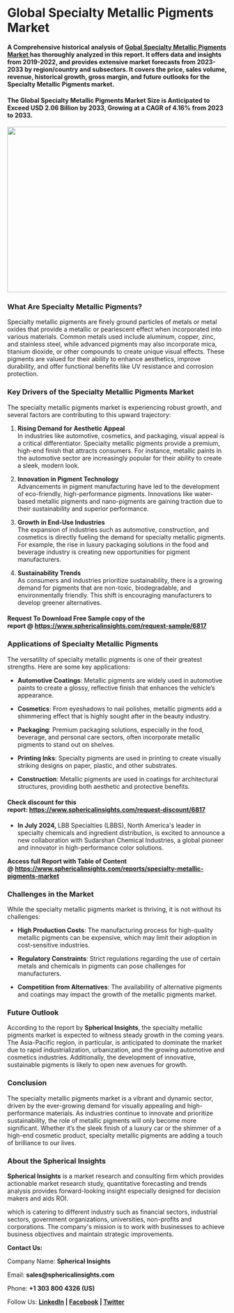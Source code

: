 <h1 class="news-post-title">Global Specialty Metallic Pigments Market</h1>
<p><strong>A Comprehensive historical analysis of&nbsp;<a href="https://www.sphericalinsights.com/reports/specialty-metallic-pigments-market" target="_blank" rel="noopener">Gobal Specialty Metallic Pigments Market&nbsp;</a>has thoroughly analyzed in this report. It offers data and insights from 2019-2022, and provides extensive market forecasts from 2023-2033 by region/country and subsectors. It covers the price, sales volume, revenue, historical growth, gross margin, and future outlooks for the Specialty Metallic Pigments market.</strong></p>
<h4><strong>The Global Specialty Metallic Pigments Market Size is Anticipated to Exceed USD 2.06 Billion by 2033, Growing at a CAGR of 4.16% from 2023 to 2033.</strong></h4>
<p><strong><img src="https://www.sphericalinsights.com/images/rd/global-specialty-metallic-pigments-market.png" alt="" width="650" height="379" /></strong></p>
<h3><strong>What Are Specialty Metallic Pigments?</strong></h3>
<p>Specialty metallic pigments are finely ground particles of metals or metal oxides that provide a metallic or pearlescent effect when incorporated into various materials. Common metals used include aluminum, copper, zinc, and stainless steel, while advanced pigments may also incorporate mica, titanium dioxide, or other compounds to create unique visual effects. These pigments are valued for their ability to enhance aesthetics, improve durability, and offer functional benefits like UV resistance and corrosion protection.</p>
<h3><strong>Key Drivers of the Specialty Metallic Pigments Market</strong></h3>
<p>The specialty metallic pigments market is experiencing robust growth, and several factors are contributing to this upward trajectory:</p>
<ol start="1">
<li>
<p><strong>Rising Demand for Aesthetic Appeal</strong><br />In industries like automotive, cosmetics, and packaging, visual appeal is a critical differentiator. Specialty metallic pigments provide a premium, high-end finish that attracts consumers. For instance, metallic paints in the automotive sector are increasingly popular for their ability to create a sleek, modern look.</p>
</li>
<li>
<p><strong>Innovation in Pigment Technology</strong><br />Advancements in pigment manufacturing have led to the development of eco-friendly, high-performance pigments. Innovations like water-based metallic pigments and nano-pigments are gaining traction due to their sustainability and superior performance.</p>
</li>
<li>
<p><strong>Growth in End-Use Industries</strong><br />The expansion of industries such as automotive, construction, and cosmetics is directly fueling the demand for specialty metallic pigments. For example, the rise in luxury packaging solutions in the food and beverage industry is creating new opportunities for pigment manufacturers.</p>
</li>
<li>
<p><strong>Sustainability Trends</strong><br />As consumers and industries prioritize sustainability, there is a growing demand for pigments that are non-toxic, biodegradable, and environmentally friendly. This shift is encouraging manufacturers to develop greener alternatives.</p>
</li>
</ol>
<h4>Request To Download Free Sample copy of the report&nbsp;@&nbsp;<a href="https://www.sphericalinsights.com/request-sample/6817">https://www.sphericalinsights.com/request-sample/6817</a></h4>
<h3><strong>Applications of Specialty Metallic Pigments</strong></h3>
<p>The versatility of specialty metallic pigments is one of their greatest strengths. Here are some key applications:</p>
<ul>
<li>
<p><strong>Automotive Coatings</strong>: Metallic pigments are widely used in automotive paints to create a glossy, reflective finish that enhances the vehicle&rsquo;s appearance.</p>
</li>
<li>
<p><strong>Cosmetics</strong>: From eyeshadows to nail polishes, metallic pigments add a shimmering effect that is highly sought after in the beauty industry.</p>
</li>
<li>
<p><strong>Packaging</strong>: Premium packaging solutions, especially in the food, beverage, and personal care sectors, often incorporate metallic pigments to stand out on shelves.</p>
</li>
<li>
<p><strong>Printing Inks</strong>: Specialty pigments are used in printing to create visually striking designs on paper, plastic, and other substrates.</p>
</li>
<li>
<p><strong>Construction</strong>: Metallic pigments are used in coatings for architectural structures, providing both aesthetic and protective benefits.</p>
</li>
</ul>
<h4>Check discount for this report:&nbsp;<a href="https://www.sphericalinsights.com/request-discount/6817">https://www.sphericalinsights.com/request-discount/6817</a></h4>
<ul>
<li><strong>In July 2024,&nbsp;</strong>LBB Specialties (LBBS), North America's leader in specialty chemicals and ingredient distribution, is excited to announce a new collaboration with Sudarshan Chemical Industries, a global pioneer and innovator in high-performance color solutions.</li>
</ul>
<p><strong>Access full Report with Table of Content @&nbsp;<a href="https://www.sphericalinsights.com/reports/specialty-metallic-pigments-market">https://www.sphericalinsights.com/reports/specialty-metallic-pigments-market</a>&nbsp;</strong></p>
<h3><strong>Challenges in the Market</strong></h3>
<p>While the specialty metallic pigments market is thriving, it is not without its challenges:</p>
<ul>
<li>
<p><strong>High Production Costs</strong>: The manufacturing process for high-quality metallic pigments can be expensive, which may limit their adoption in cost-sensitive industries.</p>
</li>
<li>
<p><strong>Regulatory Constraints</strong>: Strict regulations regarding the use of certain metals and chemicals in pigments can pose challenges for manufacturers.</p>
</li>
<li>
<p><strong>Competition from Alternatives</strong>: The availability of alternative pigments and coatings may impact the growth of the metallic pigments market.</p>
</li>
</ul>
<h3><strong>Future Outlook</strong></h3>
<p>According to the report by&nbsp;<strong>Spherical Insights</strong>, the specialty metallic pigments market is expected to witness steady growth in the coming years. The Asia-Pacific region, in particular, is anticipated to dominate the market due to rapid industrialization, urbanization, and the growing automotive and cosmetics industries. Additionally, the development of innovative, sustainable pigments is likely to open new avenues for growth.</p>
<h3><strong>Conclusion</strong></h3>
<p>The specialty metallic pigments market is a vibrant and dynamic sector, driven by the ever-growing demand for visually appealing and high-performance materials. As industries continue to innovate and prioritize sustainability, the role of metallic pigments will only become more significant. Whether it&rsquo;s the sleek finish of a luxury car or the shimmer of a high-end cosmetic product, specialty metallic pigments are adding a touch of brilliance to our lives.</p>
<h3><strong>About the Spherical Insights</strong></h3>
<p><strong>Spherical Insights</strong>&nbsp;is a market research and consulting firm which provides actionable market research study, quantitative forecasting and trends analysis provides forward-looking insight especially designed for decision makers and aids ROI.</p>
<p>which is catering to different industry such as financial sectors, industrial sectors, government organizations, universities, non-profits and corporations. The company's mission is to work with businesses to achieve business objectives and maintain strategic improvements.</p>
<p><strong>Contact Us:</strong></p>
<p>Company Name:&nbsp;<strong>Spherical Insights</strong></p>
<p>Email:&nbsp;<strong>sales@sphericalinsights.com</strong></p>
<p>Phone:&nbsp;<strong>+1 303 800 4326 (US)</strong></p>
<p>Follow Us:&nbsp;<strong><a href="https://www.linkedin.com/company/spherical-insight/"><u>LinkedIn</u></a>&nbsp;|&nbsp;<a href="https://www.facebook.com/sphericalinsights22"><u>Facebook</u></a>&nbsp;|&nbsp;<a href="https://twitter.com/SInsights_US"><u>Twitter</u></a></strong></p>
